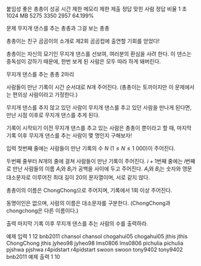 붙임성 좋은 총총이 성공
시간 제한	메모리 제한	제출	정답	맞힌 사람	정답 비율
1 초	1024 MB	5275	3350	2957	64.199%

문제
무지개 댄스를 추는 총총과 그걸 보는 총총

총총이는 친구 곰곰이의 소개로 제2회 곰곰컵에 출연할 기회를 얻었다!

총총이는 자신의 묘기인 무지개 댄스를 선보여, 여러분의 환심을 사려 한다. 이 댄스는 중독성이 강하기 때문에, 한번 보게 된 사람은 모두 따라 하게 돼버린다.

무지개 댄스를 추는 총총 2마리

사람들이 만난 기록이 시간 순서대로 
$N$개 주어진다. (총총이는 토끼이지만 이 문제에서는 편의상 사람이라고 가정한다.)

무지개 댄스를 추지 않고 있던 사람이 무지개 댄스를 추고 있던 사람을 만나게 된다면, 만난 시점 이후로 무지개 댄스를 추게 된다.

기록이 시작되기 이전 무지개 댄스를 추고 있는 사람은 총총이 뿐이라고 할 때, 마지막 기록 이후 무지개 댄스를 추는 사람이 몇 명인지 구해보자!

입력
첫번째 줄에는 사람들이 만난 기록의 수 
$N\ (1 \le N \le 1\ 000)$이 주어진다.

두번째 줄부터 
$N$개의 줄에 걸쳐 사람들이 만난 기록이 주어진다. 
$i + 1$번째 줄에는 
$i$번째로 만난 사람들의 이름 
$A_i$와 
$B_i$가 공백을 사이에 두고 주어진다. 
$A_i$와 
$B_i$는 숫자와 영문 대소문자로 이루어진 최대 길이 
$20$의 문자열이며, 서로 같지 않다.

총총이의 이름은 ChongChong으로 주어지며, 기록에서 1회 이상 주어진다.

동명이인은 없으며, 사람의 이름은 대소문자를 구분한다. (ChongChong과 chongchong은 다른 이름이다.)

출력
마지막 기록 이후 무지개 댄스를 추는 사람의 수를 출력하라.

예제 입력 1 
12
bnb2011 chansol
chansol chogahui05
chogahui05 jthis
jthis ChongChong
jthis jyheo98
jyheo98 lms0806
lms0806 pichulia
pichulia pjshwa
pjshwa r4pidstart
r4pidstart swoon
swoon tony9402
tony9402 bnb2011
예제 출력 1 
10